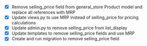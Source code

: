 - [x] Remove selling_price field from general_store Product model and replace all references with MRP
- [x] Update views.py to use MRP instead of selling_price for pricing calculations
- [x] Update admin.py to remove selling_price from list_display
- [x] Update templates to remove selling_price fields and use MRP
- [x] Create and run migration to remove selling_price field
